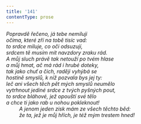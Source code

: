 ```yaml
---
title: '141'
contentType: prose
---
```


_Popravdě řečeno, já tebe nemiluji  
očima, které zří na tobě tisíc vad:  
to srdce miluje, co oči odsuzují,  
srdcem tě musím mít navzdory zraku rád.  
A můj sluch právě tak netouží po tvém hlase  
a můj hmat, ač má rád i hrubé doteky,  
tak jako chuť a čich, raději vyhýbá se  
hostině smyslů, k níž pozvala bys jej ty:  
leč ani všech těch pět mých smyslů neumělo  
vytrhnout jediné srdce z tvých pyšných pout,  
to srdce bláhové, jež opouští své tělo  
a chce ti jako rab u nohou pokleknout!  
         A jenom jeden zisk mám ze všech těchto běd:  
         že ta, jež je můj hřích, je též mým trestem hned!_
